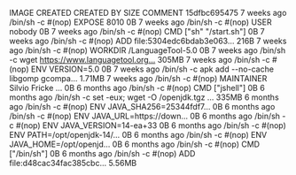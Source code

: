 IMAGE               CREATED             CREATED BY                                      SIZE                COMMENT
15dfbc695475        7 weeks ago         /bin/sh -c #(nop)  EXPOSE 8010                  0B
<missing>           7 weeks ago         /bin/sh -c #(nop)  USER nobody                  0B
<missing>           7 weeks ago         /bin/sh -c #(nop)  CMD ["sh" "/start.sh"]       0B
<missing>           7 weeks ago         /bin/sh -c #(nop) ADD file:5304edc6bdab3e063…   216B
<missing>           7 weeks ago         /bin/sh -c #(nop) WORKDIR /LanguageTool-5.0     0B
<missing>           7 weeks ago         /bin/sh -c wget https://www.languagetool.org…   305MB
<missing>           7 weeks ago         /bin/sh -c #(nop)  ENV VERSION=5.0              0B
<missing>           7 weeks ago         /bin/sh -c apk add --no-cache libgomp gcompa…   1.71MB
<missing>           7 weeks ago         /bin/sh -c #(nop)  MAINTAINER Silvio Fricke …   0B
<missing>           6 months ago        /bin/sh -c #(nop)  CMD ["jshell"]               0B
<missing>           6 months ago        /bin/sh -c set -eux;   wget -O /openjdk.tgz …   335MB
<missing>           6 months ago        /bin/sh -c #(nop)  ENV JAVA_SHA256=25344fdf7…   0B
<missing>           6 months ago        /bin/sh -c #(nop)  ENV JAVA_URL=https://down…   0B
<missing>           6 months ago        /bin/sh -c #(nop)  ENV JAVA_VERSION=14-ea+33    0B
<missing>           6 months ago        /bin/sh -c #(nop)  ENV PATH=/opt/openjdk-14/…   0B
<missing>           6 months ago        /bin/sh -c #(nop)  ENV JAVA_HOME=/opt/openjd…   0B
<missing>           6 months ago        /bin/sh -c #(nop)  CMD ["/bin/sh"]              0B
<missing>           6 months ago        /bin/sh -c #(nop) ADD file:d48cac34fac385cbc…   5.56MB
